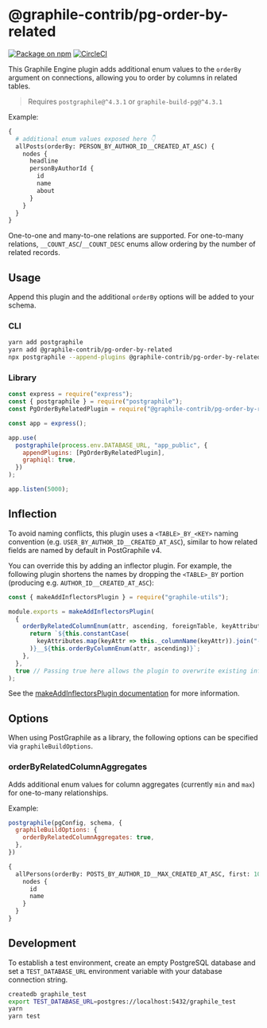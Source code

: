 # @graphile-contrib/pg-order-by-related

[![Package on npm](https://img.shields.io/npm/v/@graphile-contrib/pg-order-by-related.svg)](https://www.npmjs.com/package/@graphile-contrib/pg-order-by-related) [![CircleCI](https://circleci.com/gh/graphile-contrib/pg-order-by-related.svg?style=svg)](https://circleci.com/gh/graphile-contrib/pg-order-by-related)

This Graphile Engine plugin adds additional enum values to the `orderBy` argument on connections, allowing you to order by columns in related tables.

> Requires `postgraphile@^4.3.1` or `graphile-build-pg@^4.3.1`

Example:

```graphql
{
  # additional enum values exposed here 👇
  allPosts(orderBy: PERSON_BY_AUTHOR_ID__CREATED_AT_ASC) {
    nodes {
      headline
      personByAuthorId {
        id
        name
        about
      }
    }
  }
}
```

One-to-one and many-to-one relations are supported. For one-to-many relations, `__COUNT_ASC`/`__COUNT_DESC` enums allow ordering by the number of related records.

## Usage

Append this plugin and the additional `orderBy` options will be added to your schema.

### CLI

```bash
yarn add postgraphile
yarn add @graphile-contrib/pg-order-by-related
npx postgraphile --append-plugins @graphile-contrib/pg-order-by-related
```

### Library

```js
const express = require("express");
const { postgraphile } = require("postgraphile");
const PgOrderByRelatedPlugin = require("@graphile-contrib/pg-order-by-related");

const app = express();

app.use(
  postgraphile(process.env.DATABASE_URL, "app_public", {
    appendPlugins: [PgOrderByRelatedPlugin],
    graphiql: true,           
  })
);

app.listen(5000);
```

## Inflection

To avoid naming conflicts, this plugin uses a `<TABLE>_BY_<KEY>` naming convention (e.g. `USER_BY_AUTHOR_ID__CREATED_AT_ASC`), similar to how related fields are named by default in PostGraphile v4. 

You can override this by adding an inflector plugin. For example, the following plugin shortens the names by dropping the `<TABLE>_BY` portion (producing e.g. `AUTHOR_ID__CREATED_AT_ASC`):

```js
const { makeAddInflectorsPlugin } = require("graphile-utils");

module.exports = makeAddInflectorsPlugin(
  {
    orderByRelatedColumnEnum(attr, ascending, foreignTable, keyAttributes) {
      return `${this.constantCase(
        keyAttributes.map(keyAttr => this._columnName(keyAttr)).join("-and-")
      )}__${this.orderByColumnEnum(attr, ascending)}`;
    },
  },
  true // Passing true here allows the plugin to overwrite existing inflectors.
);
```

See the [makeAddInflectorsPlugin documentation](https://www.graphile.org/postgraphile/make-add-inflectors-plugin/) for more information.

## Options

When using PostGraphile as a library, the following options can be specified via `graphileBuildOptions`.

### orderByRelatedColumnAggregates

Adds additional enum values for column aggregates (currently `min` and `max`) for one-to-many relationships.

Example:

```js
postgraphile(pgConfig, schema, {
  graphileBuildOptions: {
    orderByRelatedColumnAggregates: true,
  },
})
```

```graphql
{
  allPersons(orderBy: POSTS_BY_AUTHOR_ID__MAX_CREATED_AT_ASC, first: 10) {
    nodes {
      id
      name
    }
  }
}
```

## Development

To establish a test environment, create an empty PostgreSQL database and set a `TEST_DATABASE_URL` environment variable with your database connection string.

```bash
createdb graphile_test
export TEST_DATABASE_URL=postgres://localhost:5432/graphile_test
yarn
yarn test
```
